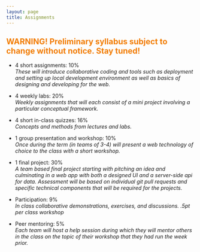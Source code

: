 ```yaml
---
layout: page
title: Assignments
---
```


## <span style="color: #F27D00">WARNING! Preliminary syllabus subject to change without notice. Stay tuned!</span> ##


- 4 short assignments: 10%
*<br>These will introduce collaborative coding and tools such as deployment and setting up local development environment as well as basics of designing and developing for the web.*

- 4 weekly labs:  20%
*<br>Weekly assignments that will each consist of a mini project involving a particular conceptual framework.*

- 4 short in-class quizzes:  16%
*<br>Concepts and methods from lectures and labs.*

- 1 group presentation and workshop: 10%
*<br>Once during the term (in teams of 3-4) will present a web technology of choice to the class with a short workshop.*

- 1 final project:  30%
*<br>A team based final project starting with pitching an idea and culminating in a web app with both a designed UI and a server-side api for data.  Assessment will be based on individual git pull requests and specific technical components that will be required for the projects.*

- Participation:  9%
*<br>In class collaborative demonstrations, exercises, and discussions. .5pt per class workshop*

- Peer mentoring: 5%
*<br>Each team will host a help session during which they will mentor others in the class on the topic of their workshop that they had run the week prior.*
